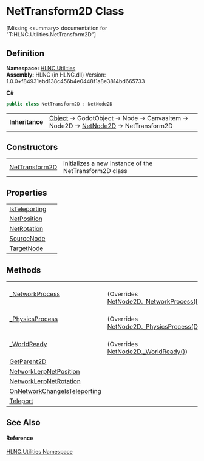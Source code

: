 # NetTransform2D Class


\[Missing &lt;summary&gt; documentation for "T:HLNC.Utilities.NetTransform2D"\]



## Definition
**Namespace:** <a href="N_HLNC_Utilities">HLNC.Utilities</a>  
**Assembly:** HLNC (in HLNC.dll) Version: 1.0.0+f84931ebd138c456b4e0448f1a8e3814bd665733

**C#**
``` C#
public class NetTransform2D : NetNode2D
```

<table><tr><td><strong>Inheritance</strong></td><td><a href="https://learn.microsoft.com/dotnet/api/system.object" target="_blank" rel="noopener noreferrer">Object</a>  →  GodotObject  →  Node  →  CanvasItem  →  Node2D  →  <a href="T_HLNC_NetNode2D">NetNode2D</a>  →  NetTransform2D</td></tr>
</table>



## Constructors
<table>
<tr>
<td><a href="M_HLNC_Utilities_NetTransform2D__ctor">NetTransform2D</a></td>
<td>Initializes a new instance of the NetTransform2D class</td></tr>
</table>

## Properties
<table>
<tr>
<td><a href="P_HLNC_Utilities_NetTransform2D_IsTeleporting">IsTeleporting</a></td>
<td> </td></tr>
<tr>
<td><a href="P_HLNC_Utilities_NetTransform2D_NetPosition">NetPosition</a></td>
<td> </td></tr>
<tr>
<td><a href="P_HLNC_Utilities_NetTransform2D_NetRotation">NetRotation</a></td>
<td> </td></tr>
<tr>
<td><a href="P_HLNC_Utilities_NetTransform2D_SourceNode">SourceNode</a></td>
<td> </td></tr>
<tr>
<td><a href="P_HLNC_Utilities_NetTransform2D_TargetNode">TargetNode</a></td>
<td> </td></tr>
</table>

## Methods
<table>
<tr>
<td><a href="M_HLNC_Utilities_NetTransform2D__NetworkProcess">_NetworkProcess</a></td>
<td><br />(Overrides <a href="M_HLNC_NetNode2D__NetworkProcess">NetNode2D._NetworkProcess(Int32)</a>)</td></tr>
<tr>
<td><a href="M_HLNC_Utilities_NetTransform2D__PhysicsProcess">_PhysicsProcess</a></td>
<td><br />(Overrides <a href="M_HLNC_NetNode2D__PhysicsProcess">NetNode2D._PhysicsProcess(Double)</a>)</td></tr>
<tr>
<td><a href="M_HLNC_Utilities_NetTransform2D__WorldReady">_WorldReady</a></td>
<td><br />(Overrides <a href="M_HLNC_NetNode2D__WorldReady">NetNode2D._WorldReady()</a>)</td></tr>
<tr>
<td><a href="M_HLNC_Utilities_NetTransform2D_GetParent2D">GetParent2D</a></td>
<td> </td></tr>
<tr>
<td><a href="M_HLNC_Utilities_NetTransform2D_NetworkLerpNetPosition">NetworkLerpNetPosition</a></td>
<td> </td></tr>
<tr>
<td><a href="M_HLNC_Utilities_NetTransform2D_NetworkLerpNetRotation">NetworkLerpNetRotation</a></td>
<td> </td></tr>
<tr>
<td><a href="M_HLNC_Utilities_NetTransform2D_OnNetworkChangeIsTeleporting">OnNetworkChangeIsTeleporting</a></td>
<td> </td></tr>
<tr>
<td><a href="M_HLNC_Utilities_NetTransform2D_Teleport">Teleport</a></td>
<td> </td></tr>
</table>

## See Also


#### Reference
<a href="N_HLNC_Utilities">HLNC.Utilities Namespace</a>  
